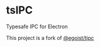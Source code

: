 # tsIPC

Typesafe IPC for Electron

This project is a fork of [@egoist/tipc](https://github.com/egoist/tipc)
